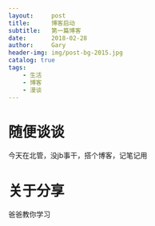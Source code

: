 ```yaml
---
layout:     post
title:      博客启动
subtitle:   第一篇博客
date:       2018-02-28
author:     Gary
header-img: img/post-bg-2015.jpg
catalog: true
tags:
    - 生活
    - 博客
    - 漫谈
---
```


# 随便谈谈

今天在北管，没jb事干，搭个博客，记笔记用

# 关于分享

爸爸教你学习